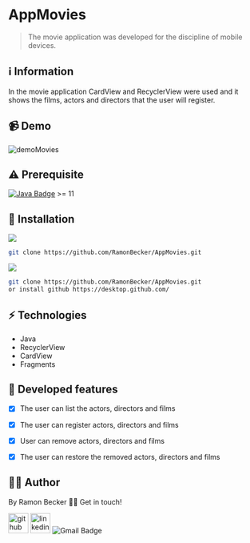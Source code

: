 # AppMovies

> The movie application was developed for the discipline of mobile devices.
 
## :information_source: Information 

In the movie application CardView and RecyclerView were used and it shows the films, actors and directors that the user will register.

## 📹 Demo

![demoMovies](https://user-images.githubusercontent.com/44611131/114195344-c3570880-9926-11eb-8f04-52770f7f5896.gif)

## ⚠️ Prerequisite
[![Java Badge](https://img.shields.io/badge/Java-ED8B00?style=for-the-badge&logo=java&logoColor=white)](https://www.oracle.com/br/java/technologies/javase-downloads.html) >= 11 


## :rocket: Installation

![](https://img.shields.io/badge/Linux-FCC624?style=for-the-badge&logo=linux&logoColor=black)

```sh
git clone https://github.com/RamonBecker/AppMovies.git
```

![](https://img.shields.io/badge/Windows-0078D6?style=for-the-badge&logo=windows&logoColor=white)


```sh
git clone https://github.com/RamonBecker/AppMovies.git
or install github https://desktop.github.com/ 

```

## :zap: Technologies	

- Java
- RecyclerView
- CardView
- Fragments

## :memo: Developed features

- [x] The user can list the actors, directors and films
- [x] The user can register actors, directors and films
- [x] User can remove actors, directors and films
- [x] The user can restore the removed actors, directors and films


## :technologist:	 Author

By Ramon Becker 👋🏽 Get in touch!



[<img src='https://cdn.jsdelivr.net/npm/simple-icons@3.0.1/icons/github.svg' alt='github' height='40'>](https://github.com/RamonBecker)  [<img src='https://cdn.jsdelivr.net/npm/simple-icons@3.0.1/icons/linkedin.svg' alt='linkedin' height='40'>](https://www.linkedin.com/in/https://www.linkedin.com/in/ramon-becker-da-silva-96b81b141//)
![Gmail Badge](https://img.shields.io/badge/-ramonbecker68@gmail.com-c14438?style=flat-square&logo=Gmail&logoColor=white&link=mailto:ramonbecker68@gmail.com)

